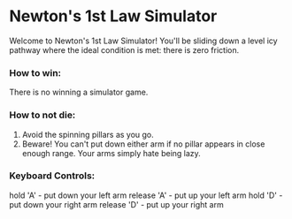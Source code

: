 # Newton's 1st Law Simulator
Welcome to Newton's 1st Law Simulator! You'll be sliding down a level icy pathway where the ideal condition is met: there is zero friction.

### How to win:
There is no winning a simulator game.

### How to not die:
1. Avoid the spinning pillars as you go.
2. Beware! You can't put down either arm if no pillar appears in close enough range. Your arms simply hate being lazy.

### Keyboard Controls:
hold 'A'      - put down your left arm
release 'A'   - put up your left arm
hold 'D'      - put down your right arm
release 'D'   - put up your right arm
